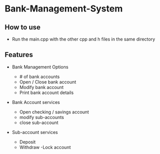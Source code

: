 # Bank-Management-System

## How to use
 - Run the main.cpp with the other cpp and h files in the same directory
 
 ## Features
  - Bank Management Options
      - \# of bank accounts
      - Open / Close bank account
      - Modify bank account
      - Print bank account details
      
 - Bank Account services
      - Open checking / savings account
      - modify sub-accounts
      - close sub-account
      
 - Sub-account services
      - Deposit
      - Withdraw
      -Lock account
